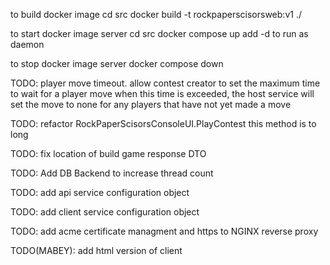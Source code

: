 to build docker image
cd src
docker build -t rockpaperscisorsweb:v1 ./

to start docker image server
cd src
docker compose up
    add -d to run as daemon

to stop docker image server
docker compose down





TODO: player move timeout.
    allow contest creator to set the maximum time to wait for a player move
    when this time is exceeded, the host service will set the move to none for any players that have not yet made a move

TODO:
    refactor RockPaperScisorsConsoleUI.PlayContest
    this method is to long

TODO:
    fix location of build game response DTO

TODO:
    Add DB Backend to increase thread count

TODO:
    add api service configuration object

TODO:
    add client service configuration object

TODO:
    add acme certificate managment and https to NGINX reverse proxy

TODO(MABEY):
    add html version of client